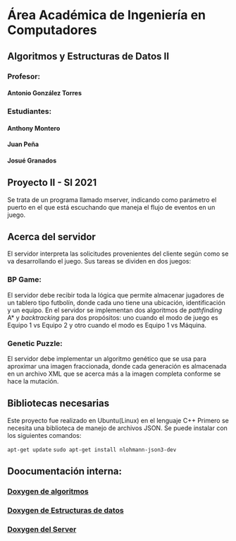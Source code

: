 # Área Académica de Ingeniería en Computadores
## Algoritmos y Estructuras de Datos II
### Profesor:
#### Antonio González Torres
### Estudiantes:
#### Anthony Montero
#### Juan Peña
#### Josué Granados
## Proyecto II - SI 2021
Se trata de un programa llamado mserver, indicando como parámetro el puerto en el que está escuchando que maneja el flujo de eventos en un juego.
## Acerca del servidor
El servidor interpreta las solicitudes provenientes del cliente según como se va desarrollando el juego. Sus tareas se dividen en dos juegos:
### BP Game:
El servidor debe recibir toda la lógica que permite almacenar jugadores de un tablero tipo futbolín, donde cada uno tiene una ubicación, identificación y un equipo.
En el servidor se implementan dos algoritmos de _pathfinding_ A* y _backtracking_ para dos propósitos: uno cuando el modo de juego es Equipo 1 vs Equipo 2 y otro cuando el modo es Equipo 1 vs Máquina.  
### Genetic Puzzle:
El servidor debe implementar un algoritmo genético que se usa para aproximar una imagen fraccionada, donde cada generación es almacenada en un archivo XML que se acerca más a la imagen completa conforme se hace la mutación.

## Bibliotecas necesarias 
Este proyecto fue realizado en Ubuntu(Linux) en el lenguaje C++
Primero se necesita una biblioteca de manejo de archivos JSON. Se puede instalar con los siguientes comandos:

`apt-get update`
`sudo apt-get install nlohmann-json3-dev`

## Doocumentación interna:
### [Doxygen de algoritmos](https://github.com/AnthonyHMR/ITCR.DatosII.ProyectoII.LetsPlay.Server/tree/main/doc/Algorithms)
### [Doxygen de Estructuras de datos](https://github.com/AnthonyHMR/ITCR.DatosII.ProyectoII.LetsPlay.Server/tree/main/doc/DataStructures)
### [Doxygen del Server](https://github.com/AnthonyHMR/ITCR.DatosII.ProyectoII.LetsPlay.Server/tree/main/doc/Server)
